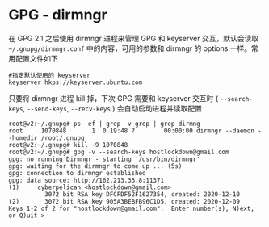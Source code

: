 # GPG - dirmngr

在 GPG 2.1 之后使用 dirmngr 进程来管理 GPG 和 keyserver 交互，默认会读取 `~/.gnupg/dirmngr.conf` 中的内容，可用的参数和 dirmngr 的 options 一样。常用配置文件如下

```
#指定默认使用的 keyserver
keyserver hkps://keyserver.ubuntu.com
```

只要将 dirmngr 进程 kill 掉，下次 GPG 需要和 keyserver 交互时 ( `--search-keys`, `--send-keys`, `--recv-keys` ) 会自动启动进程并读取配置 

```
root@v2:~/.gnupg# ps -ef | grep -v grep | grep dirmng
root     1070848       1  0 19:48 ?        00:00:00 dirmngr --daemon --homedir /root/.gnupg
root@v2:~/.gnupg# kill -9 1070848
root@v2:~/.gnupg# gpg -v --search-keys hostlockdown@gmail.com
gpg: no running Dirmngr - starting '/usr/bin/dirmngr'
gpg: waiting for the dirmngr to come up ... (5s)
gpg: connection to dirmngr established
gpg: data source: http://162.213.33.8:11371
(1)     cyberpelican <hostlockdown@gmail.com>
          3072 bit RSA key DFCFDF52F1627354, created: 2020-12-10
(2)       3072 bit RSA key 905A3BEBFB96C1D5, created: 2020-12-09
Keys 1-2 of 2 for "hostlockdown@gmail.com".  Enter number(s), N)ext, or Q)uit >
```

